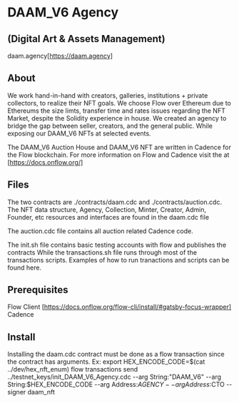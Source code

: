 # DAAM_V6 Agency
## (Digital Art & Assets Management)
daam.agency[https://daam.agency]

## About
We work hand-in-hand with creators, galleries, institutions + private collectors, to realize their NFT goals. We choose Flow over Ethereum due to Ethereums the size limts, transfer time and rates issues regarding the NFT Market, despite the Solidity experience in house. We created an agency to bridge the gap between seller, creators, and the general public. While exposing our DAAM_V6 NFTs at selected events.

The DAAM_V6 Auction House and DAAM_V6 NFT are written in Cadence for the Flow blockchain. For more information on Flow and Cadence visit the at [https://docs.onflow.org/] 

## Files
The two contracts are ./contracts/daam.cdc and ./contracts/auction.cdc. The NFT data structure, Agency, Collection, Minter, Creator, Admin, Founder, etc resources and interfaces are found in the daam.cdc file

The auction.cdc file contains all auction related Cadence code.

The init.sh file contains basic testing accounts with flow and publishes the contracts
While the transactions.sh file runs through most of the transactions scripts. Examples of how to run tranactions and scripts can be found here.

## Prerequisites
Flow Client [https://docs.onflow.org/flow-cli/install/#gatsby-focus-wrapper]
Cadence

## Install
Installing the daam.cdc contract must be done as a flow transaction since the contract has arguments.
Ex: 
export HEX_ENCODE_CODE=$(cat ../dev/hex_nft_enum)
flow transactions send ../testnet_keys/init_DAAM_V6_Agency.cdc --arg String:"DAAM_V6" --arg String:$HEX_ENCODE_CODE --arg Address:$AGENCY --arg Address:$CTO --signer daam_nft
